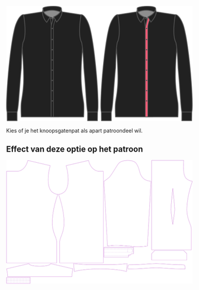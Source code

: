 ![Apart knoopsgatenpat](seperatebuttonholeplacket.svg)

Kies of je het knoopsgatenpat als apart patroondeel wil.


## Effect van deze optie op het patroon
![Deze afbeelding toont het effect van deze optie door meerdere varianten die een andere waarde hebben voor deze optie te vervangen](simon_seperatebuttonholeplacket_sample.svg "Effect van deze optie op het patroon")